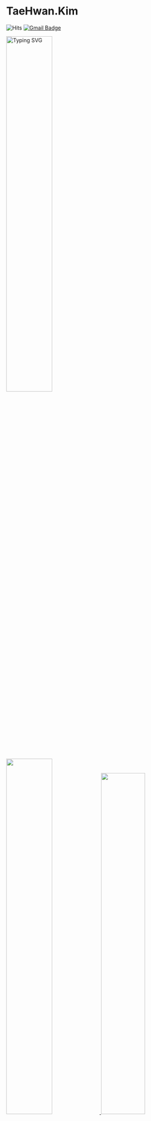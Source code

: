 # TaeHwan.Kim

<div align="Left"> 

![Hits](https://hits.seeyoufarm.com/api/count/incr/badge.svg?url=https%3A%2F%2Fgithub.com%2FTestFive&count_bg=%239C9C9C&title_bg=%23555555&icon=&icon_color=%23E7E7E7&title=View&edge_flat=false) [![Gmail Badge](https://img.shields.io/badge/Gmail-D14836?style=flat&logo=Gmail&logoColor=white)](mailto:ktaehwan87@gmail.com)

<a href="https://git.io/typing-svg">
<img src="https://readme-typing-svg.demolab.com?font=Metrophobic&size=35&duration=4500&pause=1000&color=AAD100&background=20232A&center=true&vCenter=true&width=435&height=70&lines=Hello+World+!!;TestFive's+GitHub+Profile." alt="Typing SVG" width=49.2%/>
</a>
</div>

<div align="Left">  
  <a href="https://github.com/anuraghazra/github-readme-stats">
    <img src="https://github-readme-stats.vercel.app/api?username=TestFive&show_icons=true&theme=merko&bg_color=20232a" width=49.2% />
  </a>
  <a href="https://github.com/anuraghazra/github-readme-stats">
    <img src="https://github-readme-stats.vercel.app/api/top-langs/?username=TestFive&layout=compact&theme=merko&bg_color=20232a" width=48.2% />
  </a>
  <a href="https://github.com/ashutosh00710/github-readme-activity-graph">
    <img src="https://activity-graph.herokuapp.com/graph?username=TestFive&theme=react-dark&bg_color=20232a&hide_border=true&line=68b486&color=95b607" width=98%/>
  </a>
</div>
<br>
<p>
  <img src="https://img.shields.io/badge/C-3776AB?style=for-the-badge&logoColor=white">
</p>
 
 
  
 
<!--Reference-->
<!--
내 저장소를 README에 Pin으로 표시
&repo="내 저장소 이름"
[![Readme Card](https://github-readme-stats.vercel.app/api/pin/?username=TestFive&repo=github-readme-stats)](https://github.com/anuraghazra/github-readme-stats)
-->
<!--
Gif 이미지 파일 표시
  <img src = "https://user-images.githubusercontent.com/82634048/191684915-783d9c01-a4ef-4b9d-8500-baa4bf40827f.gif">
 -->
